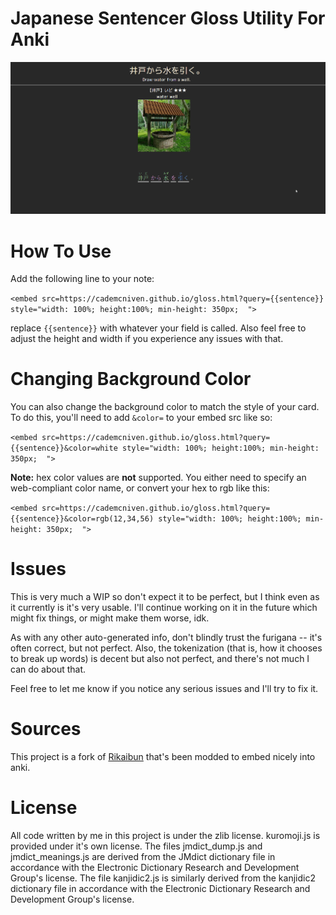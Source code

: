 # Japanese Sentencer Gloss Utility For Anki

![](demo.gif)

# How To Use

Add the following line to your note:

`<embed src=https://cademcniven.github.io/gloss.html?query={{sentence}} style="width: 100%; height:100%; min-height: 350px;  ">`

replace `{{sentence}}` with whatever your field is called. Also feel free to adjust the height and width if you experience any issues with that.

# Changing Background Color

You can also change the background color to match the style of your card. To do this, you'll need to add `&color=` to your embed src like so:

`<embed src=https://cademcniven.github.io/gloss.html?query={{sentence}}&color=white style="width: 100%; height:100%; min-height: 350px;  ">`

**Note:** hex color values are **not** supported. You either need to specify an web-compliant color name, or convert your hex to rgb like this:

`<embed src=https://cademcniven.github.io/gloss.html?query={{sentence}}&color=rgb(12,34,56) style="width: 100%; height:100%; min-height: 350px;  ">`

# Issues

This is very much a WIP so don't expect it to be perfect, but I think even as it currently is it's very usable. I'll continue working on it in the future which might fix things, or might make them worse, idk.

As with any other auto-generated info, don't blindly trust the furigana -- it's often correct, but not perfect. Also, the tokenization (that is, how it chooses to break up words) is decent but also not perfect, and there's not much I can do about that.

Feel free to let me know if you notice any serious issues and I'll try to fix it.

# Sources
This project is a fork of [Rikaibun](https://github.com/DeadlyFugu/Rikaibun) that's been modded to embed nicely into anki.

# License
All code written by me in this project is under the zlib license.
kuromoji.js is provided under it's own license.
The files jmdict_dump.js and jmdict_meanings.js are derived from the JMdict dictionary file in accordance with the Electronic Dictionary Research and Development Group's license.
The file kanjidic2.js is similarly derived from the kanjidic2 dictionary file in accordance with the Electronic Dictionary Research and Development Group's license.
